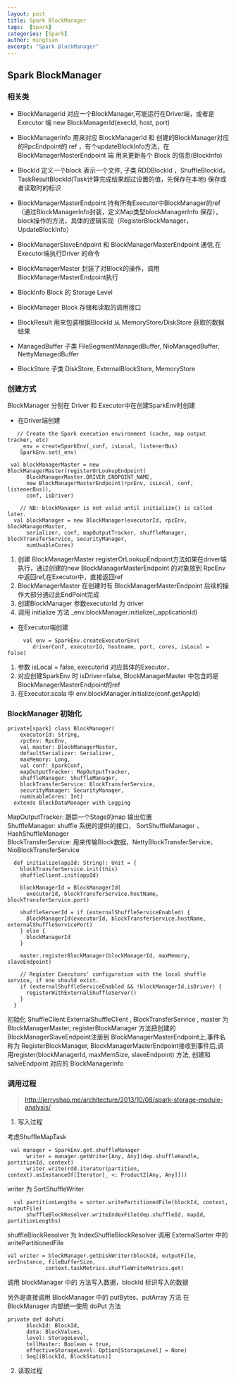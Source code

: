 ```yaml
---
layout: post
title: Spark BlockManager
tags:  [Spark]
categories: [Spark]
author: mingtian
excerpt: "Spark BlockManager"
---
```


## Spark BlockManager

### 相关类

* BlockManagerId 对应一个BlockManager,可能运行在Driver端，或者是Executor 端 new BlockManagerId(execId, host, port)

* BlockManagerInfo  用来对应 BlockManagerId 和 创建的BlockManager对应的RpcEndpoint的 ref ，有个updateBlockInfo方法，在BlockManagerMasterEndpoint 端 用来更新各个 Block 的信息(BlockInfo)

* BlockId 定义一个block 表示一个文件, 子类  RDDBlockId ，ShuffleBlockId，TaskResultBlockId(Task计算完成结果超过设置的值，先保存在本地) 保存或者读取时的标识

* BlockManagerMasterEndpoint 持有所有Executor中BlockManager的ref（通过BlockManagerInfo封装，定义Map类型blockManagerInfo 保存），block操作的方法，具体的逻辑实现（RegisterBlockManager，UpdateBlockInfo）

* BlockManagerSlaveEndpoint 和 BlockManagerMasterEndpoint 通信,在Executor端执行Driver 的命令

* BlockManagerMaster 封装了对Block的操作，调用BlockManagerMasterEndpoint执行

* BlockInfo  Block 的 Storage Level

* BlockManager  Block 存储和读取的调用接口

* BlockResult 用来包装根据BlockId 从 MemoryStore/DiskStore 获取的数据结果

* ManagedBuffer  子类  FileSegmentManagedBuffer, NioManagedBuffer, NettyManagedBuffer

* BlockStore   子类 DiskStore, ExternalBlockStore, MemoryStore

                       

### 创建方式

BlockManager 分别在 Driver 和 Executor中在创建SparkEnv时创建

* 在Driver端创建

~~~
   // Create the Spark execution environment (cache, map output tracker, etc)
    _env = createSparkEnv(_conf, isLocal, listenerBus)
    SparkEnv.set(_env)
    
 val blockManagerMaster = new BlockManagerMaster(registerOrLookupEndpoint(
      BlockManagerMaster.DRIVER_ENDPOINT_NAME,
      new BlockManagerMasterEndpoint(rpcEnv, isLocal, conf, listenerBus)),
      conf, isDriver)

    // NB: blockManager is not valid until initialize() is called later.
  val blockManager = new BlockManager(executorId, rpcEnv, blockManagerMaster,
      serializer, conf, mapOutputTracker, shuffleManager, blockTransferService, securityManager,
      numUsableCores)
~~~ 
1. 创建 BlockManagerMaster 
	registerOrLookupEndpoint方法如果在driver端执行，通过创建的new BlockManagerMasterEndpoint 的对象放到 RpcEnv 中返回ref,在Executor中，直接返回ref
2. BlockManagerMaster 在创建时有 BlockManagerMasterEndpoint 后续的操作大部分通过此EndPoint完成
3. 创建BlockManager
	 参数executorId 为 driver
4. 调用 initialize 方法  _env.blockManager.initialize(_applicationId)
	 
* 在Executor端创建  

~~~
     val env = SparkEnv.createExecutorEnv(
        driverConf, executorId, hostname, port, cores, isLocal = false)
~~~
1. 参数 isLocal = false, executorId 对应具体的Executor， 
2. 对应创建SparkEnv 时 isDriver=false, BlockManagerMaster 中包含的是BlockManagerMasterEndpoint的ref
3. 在Executor.scala 中 env.blockManager.initialize(conf.getAppId)

### BlockManager 初始化

~~~
private[spark] class BlockManager(
    executorId: String,
    rpcEnv: RpcEnv,
    val master: BlockManagerMaster,
    defaultSerializer: Serializer,
    maxMemory: Long,
    val conf: SparkConf,
    mapOutputTracker: MapOutputTracker,
    shuffleManager: ShuffleManager,
    blockTransferService: BlockTransferService,
    securityManager: SecurityManager,
    numUsableCores: Int)
  extends BlockDataManager with Logging
~~~

MapOutputTracker: 跟踪一个Stage的map 输出位置  
ShuffleManager: shuffle 系统的提供的接口， SortShuffleManager 、HashShuffleManager  
BlockTransferService: 用来传输Block数据，NettyBlockTransferService、 NioBlockTransferService  


~~~
  def initialize(appId: String): Unit = {
    blockTransferService.init(this)
    shuffleClient.init(appId)

    blockManagerId = BlockManagerId(
      executorId, blockTransferService.hostName, blockTransferService.port)

    shuffleServerId = if (externalShuffleServiceEnabled) {
      BlockManagerId(executorId, blockTransferService.hostName, externalShuffleServicePort)
    } else {
      blockManagerId
    }

    master.registerBlockManager(blockManagerId, maxMemory, slaveEndpoint)

    // Register Executors' configuration with the local shuffle service, if one should exist.
    if (externalShuffleServiceEnabled && !blockManagerId.isDriver) {
      registerWithExternalShuffleServer()
    }
  }
~~~

初始化 ShuffleClient:ExternalShuffleClient , BlockTransferService , master
为 BlockManagerMaster, registerBlockManager 方法把创建的BlockManagerSlaveEndpoint注册到 
BlockManagerMasterEndpoint上,事件名称为 RegisterBlockManager, BlockManagerMasterEndpoint接收到事件后,调用register(blockManagerId, maxMemSize, slaveEndpoint) 方法, 创建和 salveEndpoint 对应的 BlockManagerInfo


### 调用过程

> http://jerryshao.me/architecture/2013/10/08/spark-storage-module-analysis/

1. 写入过程

考虑ShuffleMapTask 
    
~~~
 val manager = SparkEnv.get.shuffleManager
      writer = manager.getWriter[Any, Any](dep.shuffleHandle, partitionId, context)
      writer.write(rdd.iterator(partition, context).asInstanceOf[Iterator[_ <: Product2[Any, Any]]])
~~~
    
writer 为 SortShuffleWriter 
    
~~~
  val partitionLengths = sorter.writePartitionedFile(blockId, context, outputFile)
      shuffleBlockResolver.writeIndexFile(dep.shuffleId, mapId, partitionLengths)
~~~
   
shuffleBlockResolver 为 IndexShuffleBlockResolver  调用 ExternalSorter 中的 writePartitionedFile 
    
~~~
val writer = blockManager.getDiskWriter(blockId, outputFile, serInstance, fileBufferSize,
            context.taskMetrics.shuffleWriteMetrics.get)
~~~
    
调用 blockManager 中的 方法写入数据，blockId 标识写入的数据

另外是直接调用 BlockManager 中的 putBytes、putArray 方法 在 BlockManager 内部统一使用 doPut 方法
    
~~~
private def doPut(
      blockId: BlockId,
      data: BlockValues,
      level: StorageLevel,
      tellMaster: Boolean = true,
      effectiveStorageLevel: Option[StorageLevel] = None)
    : Seq[(BlockId, BlockStatus)]
~~~
    
    
2. 读取过程
   




